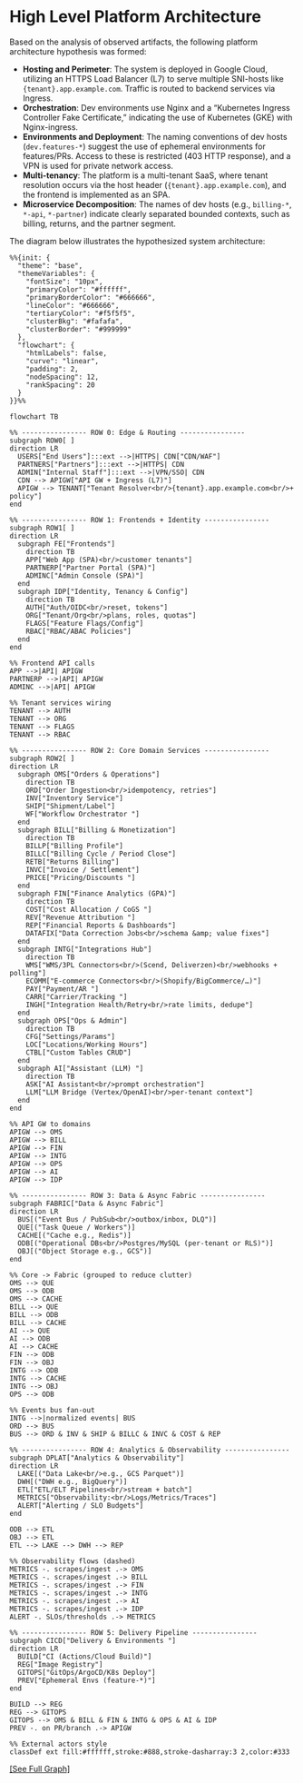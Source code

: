 # High Level Platform Architecture

Based on the analysis of observed artifacts, the following platform architecture hypothesis was formed:

*   **Hosting and Perimeter**: The system is deployed in Google Cloud, utilizing an HTTPS Load Balancer (L7) to serve multiple SNI-hosts like `{tenant}.app.example.com`. Traffic is routed to backend services via Ingress.
*   **Orchestration**: Dev environments use Nginx and a “Kubernetes Ingress Controller Fake Certificate,” indicating the use of Kubernetes (GKE) with Nginx-ingress.
*   **Environments and Deployment**: The naming conventions of dev hosts (`dev.features-*`) suggest the use of ephemeral environments for features/PRs. Access to these is restricted (403 HTTP response), and a VPN is used for private network access.
*   **Multi-tenancy**: The platform is a multi-tenant SaaS, where tenant resolution occurs via the host header (`{tenant}.app.example.com`), and the frontend is implemented as an SPA.
*   **Microservice Decomposition**: The names of dev hosts (e.g., `billing-*`, `*-api`, `*-partner`) indicate clearly separated bounded contexts, such as billing, returns, and the partner segment.

The diagram below illustrates the hypothesized system architecture:

```mermaid
%%{init: {
  "theme": "base",
  "themeVariables": {
    "fontSize": "10px",
    "primaryColor": "#ffffff",
    "primaryBorderColor": "#666666",
    "lineColor": "#666666",
    "tertiaryColor": "#f5f5f5",
    "clusterBkg": "#fafafa",
    "clusterBorder": "#999999"
  },
  "flowchart": {
    "htmlLabels": false,
    "curve": "linear",
    "padding": 2,
    "nodeSpacing": 12,
    "rankSpacing": 20
  }
}}%%

flowchart TB

%% ---------------- ROW 0: Edge & Routing ----------------
subgraph ROW0[ ]
direction LR
  USERS["End Users"]:::ext -->|HTTPS| CDN["CDN/WAF"]
  PARTNERS["Partners"]:::ext -->|HTTPS| CDN
  ADMIN["Internal Staff"]:::ext -->|VPN/SSO| CDN
  CDN --> APIGW["API GW + Ingress (L7)"]
  APIGW --> TENANT["Tenant Resolver<br/>{tenant}.app.example.com<br/>+ policy"]
end

%% ---------------- ROW 1: Frontends + Identity ----------------
subgraph ROW1[ ]
direction LR
  subgraph FE["Frontends"]
    direction TB
    APP["Web App (SPA)<br/>customer tenants"]
    PARTNERP["Partner Portal (SPA)"]
    ADMINC["Admin Console (SPA)"]
  end
  subgraph IDP["Identity, Tenancy & Config"]
    direction TB
    AUTH["Auth/OIDC<br/>reset, tokens"]
    ORG["Tenant/Org<br/>plans, roles, quotas"]
    FLAGS["Feature Flags/Config"]
    RBAC["RBAC/ABAC Policies"]
  end
end

%% Frontend API calls
APP -->|API| APIGW
PARTNERP -->|API| APIGW
ADMINC -->|API| APIGW

%% Tenant services wiring
TENANT --> AUTH
TENANT --> ORG
TENANT --> FLAGS
TENANT --> RBAC

%% ---------------- ROW 2: Core Domain Services ----------------
subgraph ROW2[ ]
direction LR
  subgraph OMS["Orders & Operations"]
    direction TB
    ORD["Order Ingestion<br/>idempotency, retries"]
    INV["Inventory Service"]
    SHIP["Shipment/Label"]
    WF["Workflow Orchestrator "]
  end
  subgraph BILL["Billing & Monetization"]
    direction TB
    BILLP["Billing Profile"]
    BILLC["Billing Cycle / Period Close"]
    RETB["Returns Billing"]
    INVC["Invoice / Settlement"]
    PRICE["Pricing/Discounts "]
  end
  subgraph FIN["Finance Analytics (GPA)"]
    direction TB
    COST["Cost Allocation / CoGS "]
    REV["Revenue Attribution "]
    REP["Financial Reports & Dashboards"]
    DATAFIX["Data Correction Jobs<br/>schema &amp; value fixes"]
  end
  subgraph INTG["Integrations Hub"]
    direction TB
    WMS["WMS/3PL Connectors<br/>(Scend, Deliverzen)<br/>webhooks + polling"]
    ECOMM["E-commerce Connectors<br/>(Shopify/BigCommerce/…)"]
    PAY["Payment/AR "]
    CARR["Carrier/Tracking "]
    INGH["Integration Health/Retry<br/>rate limits, dedupe"]
  end
  subgraph OPS["Ops & Admin"]
    direction TB
    CFG["Settings/Params"]
    LOC["Locations/Working Hours"]
    CTBL["Custom Tables CRUD"]
  end
  subgraph AI["Assistant (LLM) "]
    direction TB
    ASK["AI Assistant<br/>prompt orchestration"]
    LLM["LLM Bridge (Vertex/OpenAI)<br/>per-tenant context"]
  end
end

%% API GW to domains
APIGW --> OMS
APIGW --> BILL
APIGW --> FIN
APIGW --> INTG
APIGW --> OPS
APIGW --> AI
APIGW --> IDP

%% ---------------- ROW 3: Data & Async Fabric ----------------
subgraph FABRIC["Data & Async Fabric"]
direction LR
  BUS[("Event Bus / PubSub<br/>outbox/inbox, DLQ")]
  QUE[("Task Queue / Workers")]
  CACHE[("Cache e.g., Redis")]
  ODB[("Operational DBs<br/>Postgres/MySQL (per-tenant or RLS)")]
  OBJ[("Object Storage e.g., GCS")]
end

%% Core -> Fabric (grouped to reduce clutter)
OMS --> QUE
OMS --> ODB
OMS --> CACHE
BILL --> QUE
BILL --> ODB
BILL --> CACHE
AI --> QUE
AI --> ODB
AI --> CACHE
FIN --> ODB
FIN --> OBJ
INTG --> ODB
INTG --> CACHE
INTG --> OBJ
OPS --> ODB

%% Events bus fan-out
INTG -->|normalized events| BUS
ORD --> BUS
BUS --> ORD & INV & SHIP & BILLC & INVC & COST & REP

%% ---------------- ROW 4: Analytics & Observability ----------------
subgraph DPLAT["Analytics & Observability"]
direction LR
  LAKE[("Data Lake<br/>e.g., GCS Parquet")]
  DWH[("DWH e.g., BigQuery")]
  ETL["ETL/ELT Pipelines<br/>stream + batch"]
  METRICS["Observability:<br/>Logs/Metrics/Traces"]
  ALERT["Alerting / SLO Budgets"]
end

ODB --> ETL
OBJ --> ETL
ETL --> LAKE --> DWH --> REP

%% Observability flows (dashed)
METRICS -. scrapes/ingest .-> OMS
METRICS -. scrapes/ingest .-> BILL
METRICS -. scrapes/ingest .-> FIN
METRICS -. scrapes/ingest .-> INTG
METRICS -. scrapes/ingest .-> AI
METRICS -. scrapes/ingest .-> IDP
ALERT -. SLOs/thresholds .-> METRICS

%% ---------------- ROW 5: Delivery Pipeline ----------------
subgraph CICD["Delivery & Environments "]
direction LR
  BUILD["CI (Actions/Cloud Build)"]
  REG["Image Registry"]
  GITOPS["GitOps/ArgoCD/K8s Deploy"]
  PREV["Ephemeral Envs (feature-*)"]
end

BUILD --> REG
REG --> GITOPS
GITOPS --> OMS & BILL & FIN & INTG & OPS & AI & IDP
PREV -. on PR/branch .-> APIGW

%% External actors style
classDef ext fill:#ffffff,stroke:#888,stroke-dasharray:3 2,color:#333
```

[[See Full Graph]](https://www.mermaidchart.com/play#pako:eNqFWO1y27oRfZUdZ-yxe2Uzie9tU7VzZyjqw0poiyHluJ3o_gBJSEJNAbwg5Fj5mOmvPkAfog92n6S7IEVSccLYM5RAnAWxuwdnl_p0lKiUH_WPjo_B_fl8qQWXabbrQ6I2OUsMFHgVctWDjZIqWWu14T1IMs40aPWhWMjj409CCtOHTwsJsDgya77hi6M-fo1Zgd96rfvvmBYsznhBAGtAU0slTSQ-VlYvnuePlRVN5lpsmN55KlO6BDxb2r-nmIHSKddt5J_tXwuZCck7AYZrI75-3i_03wIl2bZA4OB-tUcw-v8Gwu6oAv3V_i2OCPOlisoyUx-SNdPmICBrs8l8FvPMxmnJsoI3K2_1QxUpcobpdhxYmmKyaPZlfVNigqMyizTxopnRTN63Zl4-tztbyC9fjo8XciHrzcF8QGPkyPlXfxDO7uB5H0bpisMJhGprcLUnsIUstvFKs3xNBs_fw28LmQrNEyOUBD-kB99GozB6vzgayRRuC67R99_6_T5_NLjcr5-v5vMg-gze8AYxeHXu3DEiyDJww_lNaRzgbmWHLcHd4fWUFplKzJBkGUSGEZ3aFu-CGyeKZrUNftB9cIPp5A5t8RMmd_ATTOVK86KAU_8vZ9V2LMai56Mb92aO8DmXTBoIeaGyB67_Hmvn10_G3vxywfL8QiVmm1_gobNTP0GuMpHs7IJ4ILuC_6IPY40HCGEF7Sfl0giz-0EKXnwzBTViPMJN18tWfgE0eCIE3XGDAJF3PAY3z-E0Ctwz60GC9Eep0FA62SxR5SpocgWB0gazYI1rnE2SR5FON0KCpySGjh-AbGBam54OadV9AHpgg57skJZovRSrLjdu51f0rK1ZO3Pp0LM-YF656YFR91w2DszCSZ1QZ6ZXFppnTBY9VESUth78vlWGNRZj350QN8ecma3mMM7YqnC-2lM4cMlb-nBcvGBUkAGCF21nGyrsc0Nkg4RlqBQSc2G5i7c-lyRcyH24n0yU8X1y2y5esRXP4INIeAEfhCaJkCWdy3OAATu4gWE5GFunD-6Qa11EftnHPGF4hmrDMOPR_undRH7ZTeTZNUV-RipcIBFmOdeMcF2cnoXDvQ0db17QrE2zSPkmVxj3BOmludFNfgCmN--sqDwg_5Te7R2o56OrKfEzWot8gxDHCnw9ezemc6T0PYkuzHSyxufiXpWG79B9MPV9tBmILCPJPYFrJbkRH61_He6RXdAyDLRaiqzZJ817rXlvh-UeHAi4FioFL1NFAw5H8wHRliOzZQGVTTsmXhkUhaHARSJuTMbJ_0YRwqlHchNoQZXIGYoiUVvUjO85PrbqPRZ0ujm4qOA7IxKU4ElbQJ467s0i0mJPFQbcLFOJjRRuylOTCFouvbMeYR63uLzBLMdbi2xBgnoHAqUr5DlqGBFsyIp1rJhuiebQnbvj6T_QYMgMI47vN_ZaxYXlVYHZ3jA4YZv8b_DAMnzuUjwenv220N3MJ1X9WlV0hqtt3OH6nT0GeHUuA5_kUCJA6fLpp1GCT-jBkGcCi9NHLksN_8DjtVL3VFWwHB3kdeTNrq-pVp9jyUKZxzw8WXStcrHcOQOx8iqM88e__3fWqgT_tEVgZ0-DGzbh9dwwpEQxjQdMO3PNkntiYotWk6vDAMAVZxmKNxJR70r1ZoZDJjbCoCKnPN3m_DvhnAVWI3LKn602XRwaU-SJxbihwsESxjZNqv0Zsd2vmFU4dJ5p41dqqxuUNx_QwfVsiYS57YfBC2-H39mfO6XSVBSiMCTLp75_fQZdxSx6Q_5QRwG1WVmmsH3PDahaXdpKgcvS5v1rGGhB7dzpO-yF-aODoindackJ1M_zsqTjGwKG_9F8uz5V_ZFRkFo5t-Vp3xahKLeHJDjtMZ7v9pDYfmAdHFi70wPwMOiqMZd9sIcQE13sZAJjFqPqdJWYsTtAfdof3kM76_rXpWdwG70_xZNBZQAG24KUcxtH29jGD_vjWD06QuIVT5z_dnF0ZuP39nZEZnNW3MPbLd-SWBJ9bC9bQjzXu3Igj2H-gG-sLnooPamoEbPhgObrKofSNByU5zFA1aNO1bneRW99OG0lEktM6Edn9SKD13aR-F_oF_bGSrPV_mkTLyphTaZtzf7jP__dx_J0pRWetZRyr_HYoTTgy5DBVvtsITHzNk3obTPAXTcD6-RCEicaZD2y0HpUYd1pg6y-W1z1vUIhq5qpejB4vZBEsGaqHlV2zSxhkXwN1PpvE11AjJleMnmOCW5sPkulNyzDV9sUuMV9Jn7gMuGwpD4N8FK1UEMkGJZMvFKzgB-2Fpc36YMqGL1ljTpJ_nO_VRSx54mpmWOxyH7wWjAMfJcK5HeNv8l3331jSWnPh8_uuaVbTRdAifx9y82eXcO7K4u-u6oohfUB-a53e8BoTuKIV2fkzyEQOafX3KpOGs3ZButRzEyyrpTnejTHE2olvL3ZvrXwFar0NXVqSWELSV1UXX8UWm8zeuNHkcbmxJ_hiUXpq95XKpJjrm1-cE84GLxuBnixA4qB_UJu2V63ztBh9Km5w0YlxS6Bp3geqr3D-QUUCSYBz6ewHSdc7HWyG1JqZzfG6mk3pNTYbgwJ7Q9WIfG1cSUARrNwzBo1Z60yfDclRGXfxd5f-vtGZFdnv4u13tSjdr22OYGRfBD4erThdQ_5VKOnPhl5Uzh1k7JWY1-7TTH9Ikv3PUo4sm3WhvQv5CsspHpXTU2m87JtmAiDnYPj6pXyhs6bVwXuPs_UHheU3eQop1-_NOoxbg4JsCxfBc__dNYmmt1WxR9MB17soHzWQpaf-wpaqQN-kJid2BTSgQ1oBqXvpEwHbYCygb4HoRNr7FjXZTpbL3yjx-qXEGYbOCjMDl8IZJKxohjyJdCvIviOkPWrn956GAl8K-4_e_XqVfX9nDiNDRvb9S_hZS-hn8_6zy4vL4--_B8Utlcd)